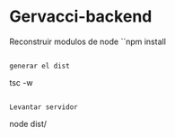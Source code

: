# Gervacci-backend

Reconstruir modulos de node
``npm install
```

generar el dist
```
tsc -w
```

Levantar servidor
```
node dist/
```